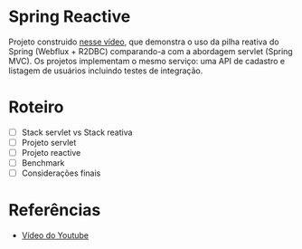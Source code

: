 # Spring Reactive

Projeto construido [nesse vídeo](https://youtu.be/xPqN09Jm424), que demonstra o uso da pilha reativa do Spring (Webflux + R2DBC) comparando-a com a abordagem servlet (Spring MVC). Os projetos implementam o mesmo serviço: uma API de cadastro e listagem de usuários incluindo testes de integração.

# Roteiro
- [ ] Stack servlet vs Stack reativa
- [ ] Projeto servlet
- [ ] Projeto reactive
- [ ] Benchmark
- [ ] Considerações finais

# Referências
- [Vídeo do Youtube](https://youtu.be/xPqN09Jm424)